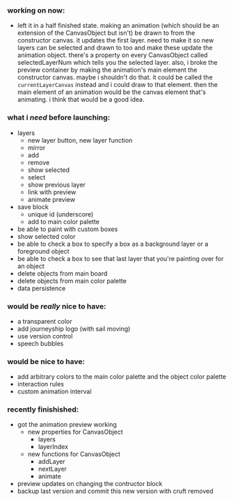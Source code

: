 ### working on now:
- left it in a half finished state. making an animation (which should be an extension of the CanvasObject but isn't) be drawn to from the constructor canvas. it updates the first layer. need to make it so new layers can be selected and drawn to too and make these update the animation object. there's a property on every CanvasObject called selectedLayerNum which tells you the selected layer. also, i broke the preview container by making the animation's main element the constructor canvas. maybe i shouldn't do that. it could be called the `currentLayerCanvas` instead and i could draw to that element. then the main element of an animation would be the canvas element that's animating. i think that would be a good idea.


### what i *need* before launching:
- layers
  - new layer button, new layer function
  - mirror
  - add
  - remove
  - show selected
  - select
  - show previous layer
  - link with preview
  - animate preview
- save block
  - unique id (underscore)
  - add to main color palette
- be able to paint with custom boxes
- show selected color
- be able to check a box to specify a box as a background layer or a foreground object
- be able to check a box to see that last layer that you're painting over for an object
- delete objects from main board
- delete objects from main color palette
- data persistence


### would be *really* nice to have:
- a transparent color
- add journeyship logo (with sail moving)
- use version control
- speech bubbles


### would be nice to have:
- add arbitrary colors to the main color palette and the object color palette
- interaction rules
- custom animation interval





### recently finishished:
- got the animation preview working
  - new properties for CanvasObject
    - layers
    - layerIndex
  - new functions for CanvasObject
    - addLayer
    - nextLayer
    - animate
- preview updates on changing the contructor block
- backup last version and commit this new version with cruft removed

